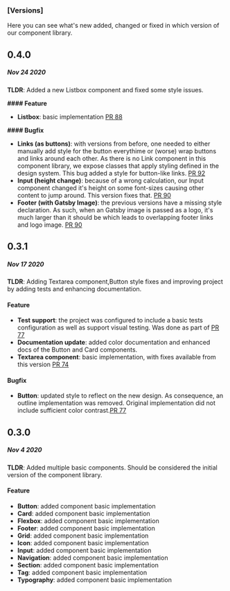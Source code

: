 ### [Versions]

Here you can see what's new added, changed or fixed in which version of our component library.

## 0.4.0

##### _Nov 24 2020_

**TLDR**: Added a new Listbox component and fixed some style issues.

**#### Feature**

- **Listbox**: basic implementation [PR 88](https://github.com/crocoder-dev/monorepo/pull/88/files)


**#### Bugfix**

- **Links (as buttons)**: with versions from before, one needed to either manually add style for the button everythime or (worse) wrap buttons and links around each other. As there is no Link component in this component library, we expose classes that apply styling defined in the design system. This bug added a style for button-like links. [PR 92](https://github.com/crocoder-dev/monorepo/pull/92)
- **Input (height change)**: because of a wrong calculation, our Input component changed it's height on some font-sizes causing other content to jump around. This version fixes that. [PR 90](https://github.com/crocoder-dev/monorepo/pull/90)
- **Footer (with Gatsby Image)**: the previous versions have a missing style declaration. As such, when an Gatsby image is passed as a logo, it's much larger than it should be which leads to overlapping footer links and logo image. [PR 90](https://github.com/crocoder-dev/monorepo/pull/90)


## 0.3.1

##### _Nov 17 2020_

**TLDR**: Adding Textarea component,Button style fixes and improving project by adding tests and enhancing documentation.

#### Feature

- **Test support**: the project was configured to include a basic tests configuration as well as support visual testing. Was done as part of [PR 77](https://github.com/crocoder-dev/monorepo/pull/77)
- **Documentation update**: added color documentation and enhanced docs of the Button and Card components.
- **Textarea component**: basic implementation, with fixes available from this version [PR 74](https://github.com/crocoder-dev/monorepo/pull/74/files)

#### Bugfix

- **Button**: updated style to reflect on the new design. As consequence, an outline implementation was removed. Original implementation did not include sufficient color contrast.[PR 77](https://github.com/crocoder-dev/monorepo/pull/77)

## 0.3.0

##### _Nov 4 2020_

**TLDR**: Added multiple basic components. Should be considered the initial version
of the component library.

#### Feature

- **Button**: added component basic implementation
- **Card**: added component basic implementation
- **Flexbox**: added component basic implementation
- **Footer**: added component basic implementation
- **Grid**: added component basic implementation
- **Icon**: added component basic implementation
- **Input**: added component basic implementation
- **Navigation**: added component basic implementation
- **Section**: added component basic implementation
- **Tag**: added component basic implementation
- **Typography**: added component basic implementation
